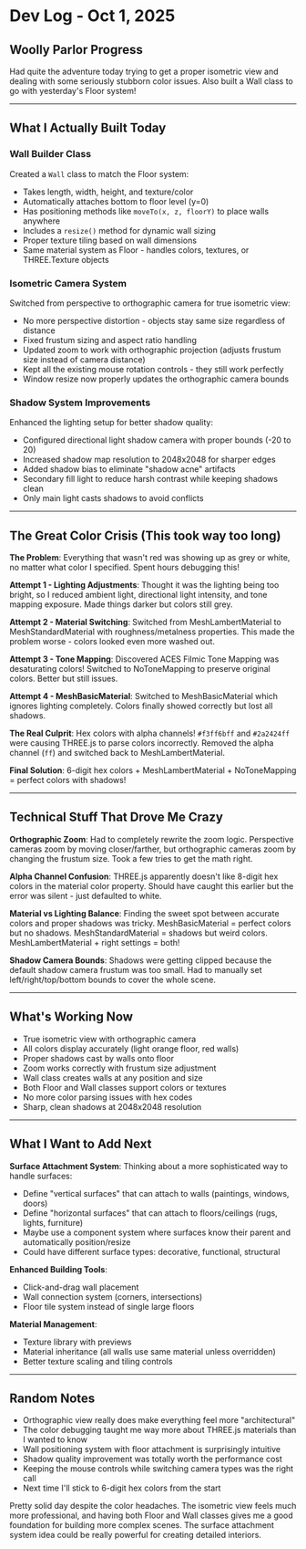 # Dev Log - Oct 1, 2025

## Woolly Parlor Progress

Had quite the adventure today trying to get a proper isometric view and dealing with some seriously stubborn color issues. Also built a Wall class to go with yesterday's Floor system!

---

## What I Actually Built Today

### Wall Builder Class
Created a `Wall` class to match the Floor system:
- Takes length, width, height, and texture/color
- Automatically attaches bottom to floor level (y=0)
- Has positioning methods like `moveTo(x, z, floorY)` to place walls anywhere
- Includes a `resize()` method for dynamic wall sizing
- Proper texture tiling based on wall dimensions
- Same material system as Floor - handles colors, textures, or THREE.Texture objects

### Isometric Camera System
Switched from perspective to orthographic camera for true isometric view:
- No more perspective distortion - objects stay same size regardless of distance
- Fixed frustum sizing and aspect ratio handling
- Updated zoom to work with orthographic projection (adjusts frustum size instead of camera distance)
- Kept all the existing mouse rotation controls - they still work perfectly
- Window resize now properly updates the orthographic camera bounds

### Shadow System Improvements
Enhanced the lighting setup for better shadow quality:
- Configured directional light shadow camera with proper bounds (-20 to 20)
- Increased shadow map resolution to 2048x2048 for sharper edges
- Added shadow bias to eliminate "shadow acne" artifacts
- Secondary fill light to reduce harsh contrast while keeping shadows clean
- Only main light casts shadows to avoid conflicts

---

## The Great Color Crisis (This took way too long)

**The Problem**: Everything that wasn't red was showing up as grey or white, no matter what color I specified. Spent hours debugging this!

**Attempt 1 - Lighting Adjustments**: Thought it was the lighting being too bright, so I reduced ambient light, directional light intensity, and tone mapping exposure. Made things darker but colors still grey.

**Attempt 2 - Material Switching**: Switched from MeshLambertMaterial to MeshStandardMaterial with roughness/metalness properties. This made the problem worse - colors looked even more washed out.

**Attempt 3 - Tone Mapping**: Discovered ACES Filmic Tone Mapping was desaturating colors! Switched to NoToneMapping to preserve original colors. Better but still issues.

**Attempt 4 - MeshBasicMaterial**: Switched to MeshBasicMaterial which ignores lighting completely. Colors finally showed correctly but lost all shadows.

**The Real Culprit**: Hex colors with alpha channels! `#f3ff6bff` and `#2a2424ff` were causing THREE.js to parse colors incorrectly. Removed the alpha channel (`ff`) and switched back to MeshLambertMaterial.

**Final Solution**: 6-digit hex colors + MeshLambertMaterial + NoToneMapping = perfect colors with shadows!

---

## Technical Stuff That Drove Me Crazy

**Orthographic Zoom**: Had to completely rewrite the zoom logic. Perspective cameras zoom by moving closer/farther, but orthographic cameras zoom by changing the frustum size. Took a few tries to get the math right.

**Alpha Channel Confusion**: THREE.js apparently doesn't like 8-digit hex colors in the material color property. Should have caught this earlier but the error was silent - just defaulted to white.

**Material vs Lighting Balance**: Finding the sweet spot between accurate colors and proper shadows was tricky. MeshBasicMaterial = perfect colors but no shadows. MeshStandardMaterial = shadows but weird colors. MeshLambertMaterial + right settings = both!

**Shadow Camera Bounds**: Shadows were getting clipped because the default shadow camera frustum was too small. Had to manually set left/right/top/bottom bounds to cover the whole scene.

---

## What's Working Now

- True isometric view with orthographic camera
- All colors display accurately (light orange floor, red walls)
- Proper shadows cast by walls onto floor
- Zoom works correctly with frustum size adjustment
- Wall class creates walls at any position and size
- Both Floor and Wall classes support colors or textures
- No more color parsing issues with hex codes
- Sharp, clean shadows at 2048x2048 resolution

---

## What I Want to Add Next

**Surface Attachment System**: Thinking about a more sophisticated way to handle surfaces:
- Define "vertical surfaces" that can attach to walls (paintings, windows, doors)
- Define "horizontal surfaces" that can attach to floors/ceilings (rugs, lights, furniture)
- Maybe use a component system where surfaces know their parent and automatically position/resize
- Could have different surface types: decorative, functional, structural

**Enhanced Building Tools**:
- Click-and-drag wall placement
- Wall connection system (corners, intersections)
- Floor tile system instead of single large floors

**Material Management**:
- Texture library with previews
- Material inheritance (all walls use same material unless overridden)
- Better texture scaling and tiling controls

---

## Random Notes

- Orthographic view really does make everything feel more "architectural"
- The color debugging taught me way more about THREE.js materials than I wanted to know
- Wall positioning system with floor attachment is surprisingly intuitive
- Shadow quality improvement was totally worth the performance cost
- Keeping the mouse controls while switching camera types was the right call
- Next time I'll stick to 6-digit hex colors from the start

Pretty solid day despite the color headaches. The isometric view feels much more professional, and having both Floor and Wall classes gives me a good foundation for building more complex scenes. The surface attachment system idea could be really powerful for creating detailed interiors.
